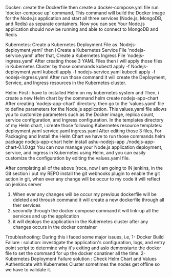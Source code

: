 Docker:
create the Dockerfile 
then create a docker-compose.yml file
run 'docker-compose up' command, This command will build the Docker image for the Node.js application and start all three services (Node.js, MongoDB, and Redis) as separate containers. Now you can see Your Node.js application should now be running and able to connect to MongoDB and Redis 

Kubernetes:
Create a Kubernetes Deployment File as 'Nodejs-deployment.yaml'
then i Create a Kubernetes Service File 'nodejs-service.yaml'
after that, Create a Kubernetes Ingress File 'nodejs-ingress.yaml'
After creating those 3 YAML Files then i will apply those files in Kubernetes Cluster by those commands 
 kubectl apply -f Nodejs-deployment.yaml
 kubectl apply -f nodejs-service.yaml
 kubectl apply -f nodejs-ingress.yaml
After run those command it will create the Deployment, Service, and Ingress resources in the Kubernetes cluster.

Helm:
First i have to installed Helm on my kubernetes system and Then, i create a new Helm chart by the command
 helm create nodejs-app-chart
After creating 'nodejs-app-chart' directory, then go to the 'values.yaml' file to define parameters for the Node.js application. This values.yaml file allows you to customize parameters such as the Docker image, replica count, service configuration, and Ingress configuration.
In the templates directory of my Helm chart, i create those following Kubernetes resource templates:
 deployment.yaml
 service.yaml
 ingress.yaml
After editing those 3 files, For Packaging and Install the Helm Chart we have to run those commands
 helm package nodejs-app-chart
 helm install ashu-nodejs-app ./nodejs-app-chart-0.1.0.tgz
You can now manage your Node.js application deployment, service, and ingress in Kubernetes using Helm, and you can easily customize the configuration by editing the values.yaml file.

After complating all of the above [roce, now i am going to 
IN jenkins, in the Git section i put my REPO install the git webhooks plugin to enable the git action in git, when ever any change will be occur to my code it will reflect on jenkins server
 1. When ever any changes will be occur my previous dockerfile will be deleted and throush command it will create a new dockerfile through all ther services
 2. secondly through the docker compose command it will link-up all the services and up the application
 3. it will deploys the application in the Kubernetes cluster after any changes occurs in the docker container

Troubleshooting:
During this i faced some major issues, i.e,
1- Docker Build Failure : 
solution:
 investigate the application's configuration, logs, and entry point script to determine why it's exiting and aslo demonstarte the docker file  to  set the command for up the docker conatiner all the time.
2-Kubernetes Deployment Failure
solution :
Check Helm Chart and Values
Authenticate with Kubernetes Cluster
sometimes the nodes get offline so we have to validate it.

